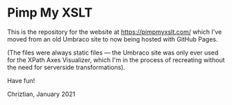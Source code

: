 # Pimp My XSLT

This is the repository for the website at https://pimpmyxslt.com/ which I've
moved from an old Umbraco site to now being hosted with GitHub Pages.

(The files were always static files — the Umbraco site was only ever used for
the XPath Axes Visualizer, which I'm in the process of recreating without the
need for serverside transformations).

Have fun!

Chriztian, January 2021
